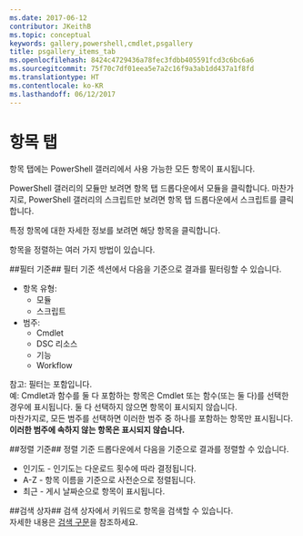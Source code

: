 ```yaml
---
ms.date: 2017-06-12
contributor: JKeithB
ms.topic: conceptual
keywords: gallery,powershell,cmdlet,psgallery
title: psgallery_items_tab
ms.openlocfilehash: 8424c4729436a78fec3fdbb405591fcd3c6bc6a6
ms.sourcegitcommit: 75f70c7df01eea5e7a2c16f9a3ab1dd437a1f8fd
ms.translationtype: HT
ms.contentlocale: ko-KR
ms.lasthandoff: 06/12/2017
---
```

<a name="items-tab"></a>항목 탭
==========

항목 탭에는 PowerShell 갤러리에서 사용 가능한 모든 항목이 표시됩니다.

PowerShell 갤러리의 모듈만 보려면 항목 탭 드롭다운에서 모듈을 클릭합니다.  마찬가지로, PowerShell 갤러리의 스크립트만 보려면 항목 탭 드롭다운에서 스크립트를 클릭합니다.  

특정 항목에 대한 자세한 정보를 보려면 해당 항목을 클릭합니다.

항목을 정렬하는 여러 가지 방법이 있습니다.

##<a name="filter-by"></a>필터 기준##
필터 기준 섹션에서 다음을 기준으로 결과를 필터링할 수 있습니다.
* 항목 유형:
    * 모듈
    * 스크립트
* 범주:
    * Cmdlet
    * DSC 리소스
    * 기능
    * Workflow

참고: 필터는 포함입니다.  
예: Cmdlet과 함수를 둘 다 포함하는 항목은 Cmdlet 또는 함수(또는 둘 다)를 선택한 경우에 표시됩니다.  둘 다 선택하지 않으면 항목이 표시되지 않습니다.  
마찬가지로, 모든 범주를 선택하면 이러한 범주 중 하나를 포함하는 항목만 표시됩니다. **이러한 범주에 속하지 않는 항목은 표시되지 않습니다.**

##<a name="sort-by"></a>정렬 기준## 
정렬 기준 드롭다운에서 다음을 기준으로 결과를 정렬할 수 있습니다.
* 인기도 - 인기도는 다운로드 횟수에 따라 결정됩니다.
* A-Z - 항목 이름을 기준으로 사전순으로 정렬됩니다.
* 최근 - 게시 날짜순으로 항목이 표시됩니다.


##<a name="search-box"></a>검색 상자##
검색 상자에서 키워드로 항목을 검색할 수 있습니다.  
자세한 내용은 [검색 구문](./psgallery_search_syntax.md)을 참조하세요.

